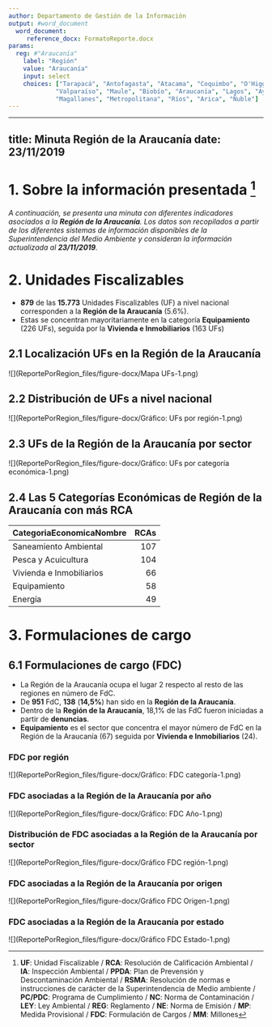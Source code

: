 ```yaml
---
author: Departamento de Gestión de la Información
output: #word_document
  word_document:
     reference_docx: FormatoReporte.docx
params:
  reg: #"Araucanía" 
    label: "Región"
    value: "Araucanía" 
    input: select
    choices: ["Tarapacá", "Antofagasta", "Atacama", "Coquimbo", "O'Higgins", 
             "Valparaíso", "Maule", "Biobío", "Araucanía", "Lagos", "Aysén", 
             "Magallanes", "Metropolitana", "Ríos", "Arica", "Ñuble"]
---
```




---
title: Minuta Región de la Araucanía
date: 23/11/2019
---













# 1. Sobre la información presentada [^1]

###### A continuación, se presenta una minuta con diferentes indicadores asociados a la **Región de la Araucanía**. Los datos son recopilados a partir de los diferentes sistemas de información disponibles de la Superintendencia del Medio Ambiente y consideran la información actualizada al **23/11/2019**. 

[^1]: **UF**: Unidad Fiscalizable / **RCA**: Resolución de Calificación Ambiental / **IA**: Inspección Ambiental / **PPDA**: Plan de Prevensión y Descontaminación Ambiental / **RSMA**: Resolución de normas e instrucciones de carácter de la Superintendencia de Medio ambiente / **PC/PDC**: Programa de Cumplimiento / **NC**: Norma de Contaminación / **LEY**: Ley Ambiental / **REG**: Reglamento / **NE**: Norma de Emisión / **MP**: Medida Provisional / **FDC**: Formulación de Cargos / **MM**: Millones


# 2. Unidades Fiscalizables

- **879** de las **15.773** Unidades Fiscalizables (UF) a nivel nacional corresponden a la **Región de la Araucanía** (5.6%).
- Estas se concentran mayoritariamente en la categoría **Equipamiento** (226 UFs), seguida por la **Vivienda e Inmobiliarios** (163 UFs)

## 2.1 Localización UFs en la Región de la Araucanía

![](ReportePorRegion_files/figure-docx/Mapa UFs-1.png)

## 2.2 Distribución de UFs a nivel nacional

![](ReportePorRegion_files/figure-docx/Gráfico: UFs por región-1.png)

## 2.3 UFs de la Región de la Araucanía por sector

![](ReportePorRegion_files/figure-docx/Gráfico: UFs por categoría económica-1.png)

## 2.4 Las 5 Categorías Económicas de Región de la Araucanía con más RCA


|CategoriaEconomicaNombre | RCAs|
|:------------------------|----:|
|Saneamiento Ambiental    |  107|
|Pesca y Acuicultura      |  104|
|Vivienda e Inmobiliarios |   66|
|Equipamiento             |   58|
|Energía                  |   49|

# 3. Formulaciones de cargo

## 6.1 Formulaciones de cargo (FDC)

* La Región de la Araucanía ocupa el lugar 2 respecto al resto de las regiones en número de FdC.
* De **951** FdC, **138** (**14,5%**) han sido en la **Región de la Araucanía**. 
* Dentro de la **Región de la Araucanía**, 18,1% de las FdC fueron iniciadas a partir de **denuncias**.
* **Equipamiento** es el sector que concentra el mayor número de FdC en la Región de la Araucanía (67) seguida por **Vivienda e Inmobiliarios** (24).

### FDC por región

![](ReportePorRegion_files/figure-docx/Gráfico: FDC categoría-1.png)

### FDC asociadas a la Región de la Araucanía por año

![](ReportePorRegion_files/figure-docx/Gráfico: FDC Año-1.png)

### Distribución de FDC asociadas a la Región de la Araucanía por sector

![](ReportePorRegion_files/figure-docx/Gráfico FDC región-1.png)

### FDC asociadas a la Región de la Araucanía por origen

![](ReportePorRegion_files/figure-docx/Gráfico FDC Origen-1.png)

### FDC asociadas a la Región de la Araucanía por estado

![](ReportePorRegion_files/figure-docx/Gráfico FDC Estado-1.png)

